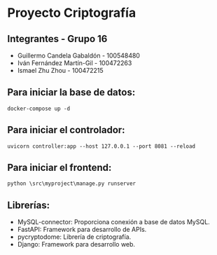 # Proyecto Criptografía

## Integrantes -  Grupo 16

* Guillermo Candela Gabaldón - 100548480
* Iván Fernández Martín-Gil - 100472263
* Ismael Zhu Zhou - 100472215

## Para iniciar la base de datos:

```
docker-compose up -d
```

## Para iniciar el controlador:

```
uvicorn controller:app --host 127.0.0.1 --port 8081 --reload
```

## Para iniciar el frontend:

```
python \src\myproject\manage.py runserver
```


## Librerías:
* MySQL-connector: Proporciona conexión a base de datos MySQL.
* FastAPI: Framework para desarrollo de APIs.
* pycryptodome: Librería de criptografía.
* Django: Framework para desarrollo web.